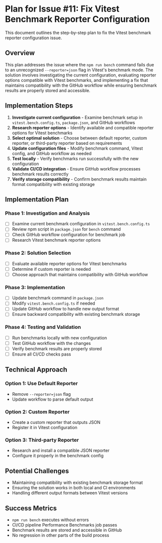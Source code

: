 # Plan for Issue #11: Fix Vitest Benchmark Reporter Configuration

This document outlines the step-by-step plan to fix the Vitest benchmark reporter configuration issue.

## Overview

This plan addresses the issue where the `npm run bench` command fails due to an unrecognized `--reporter=json` flag in Vitest's benchmark mode. The solution involves investigating the current configuration, evaluating reporter options compatible with Vitest benchmarks, and implementing a fix that maintains compatibility with the GitHub workflow while ensuring benchmark results are properly stored and accessible.

## Implementation Steps

1. **Investigate current configuration** - Examine benchmark setup in `vitest.bench.config.ts`, `package.json`, and GitHub workflows
2. **Research reporter options** - Identify available and compatible reporter options for Vitest benchmarks
3. **Select optimal solution** - Choose between default reporter, custom reporter, or third-party reporter based on requirements
4. **Update configuration files** - Modify benchmark command, Vitest config, and GitHub workflow as needed
5. **Test locally** - Verify benchmarks run successfully with the new configuration
6. **Validate CI/CD integration** - Ensure GitHub workflow processes benchmark results correctly
7. **Verify storage compatibility** - Confirm benchmark results maintain format compatibility with existing storage

## Implementation Plan

### Phase 1: Investigation and Analysis
- [ ] Examine current benchmark configuration in `vitest.bench.config.ts`
- [ ] Review npm script in `package.json` for `bench` command
- [ ] Check GitHub workflow configuration for benchmark job
- [ ] Research Vitest benchmark reporter options

### Phase 2: Solution Selection
- [ ] Evaluate available reporter options for Vitest benchmarks
- [ ] Determine if custom reporter is needed
- [ ] Choose approach that maintains compatibility with GitHub workflow

### Phase 3: Implementation
- [ ] Update benchmark command in `package.json`
- [ ] Modify `vitest.bench.config.ts` if needed
- [ ] Update GitHub workflow to handle new output format
- [ ] Ensure backward compatibility with existing benchmark storage

### Phase 4: Testing and Validation
- [ ] Run benchmarks locally with new configuration
- [ ] Test GitHub workflow with the changes
- [ ] Verify benchmark results are properly stored
- [ ] Ensure all CI/CD checks pass

## Technical Approach
### Option 1: Use Default Reporter
- Remove `--reporter=json` flag
- Update workflow to parse default output

### Option 2: Custom Reporter
- Create a custom reporter that outputs JSON
- Register it in Vitest configuration

### Option 3: Third-party Reporter
- Research and install a compatible JSON reporter
- Configure it properly in the benchmark config

## Potential Challenges
- Maintaining compatibility with existing benchmark storage format
- Ensuring the solution works in both local and CI environments
- Handling different output formats between Vitest versions

## Success Metrics
- `npm run bench` executes without errors
- CI/CD pipeline Performance Benchmarks job passes
- Benchmark results are stored and accessible in GitHub
- No regression in other parts of the build process